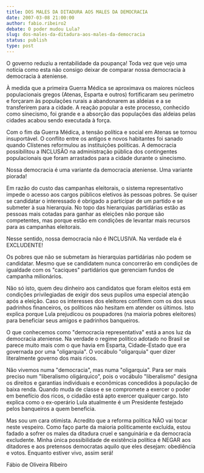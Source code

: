 ```yaml
---
title: DOS MALES DA DITADURA AOS MALES DA DEMOCRACIA
date: 2007-03-08 21:00:00
author: fabio.ribeiro2
debate: O poder mudou Lula?
slug: dos-males-da-ditadura-aos-males-da-democracia
status: publish 
type: post
---
```


O governo reduziu a rentabilidade da poupança! Toda vez que vejo uma notícia como esta não consigo deixar de comparar nossa democracia à democracia à ateniense.   

  

À medida que a primeira Guerra Médica se aproximava os maiores núcleos populacionais gregos (Atenas, Esparta e outros) fortificaram seu perímetro e forçaram às populações rurais a abandonarem as aldeias e a se transferirem para a cidade. A reação popular a este processo, conhecido como sinecismo, foi grande e a absorção das populações das aldeias pelas cidades acabou sendo executada à força.   

  

Com o fim da Guerra Médica, a tensão política e social em Atenas se tornou insuportável. O conflito entre os antigos e novos habitantes foi sanado quando Clístenes reformulou as instituições políticas. A democracia possibilitou a INCLUSÃO na administração pública dos contingentes populacionais que foram arrastados para a cidade durante o sinecismo.   

  

Nossa democracia é uma variante da democracia ateniense. Uma variante piorada!   

  

Em razão do custo das campanhas eleitorais, o sistema representativo impede o acesso aos cargos públicos eletivos às pessoas pobres. Se quiser se candidatar o interessado é obrigado a participar de um partido e se submeter à sua hierarquia. No topo das hierarquias partidárias estão as pessoas mais cotadas para ganhar as eleições não porque são competentes, mas porque estão em condições de levantar mais recursos para as campanhas eleitorais.   

  

Nesse sentido, nossa democracia não é INCLUSIVA. Na verdade ela é EXCLUDENTE!   

  

Os pobres que não se submetam às hierarquias partidárias não podem se candidatar. Mesmo que se candidatem nunca concorrerão em condições de igualdade com os "caciques" partidários que gerenciam fundos de campanha milionários.   

  

Não só isto, quem deu dinheiro aos candidatos que foram eleitos está em condições privilegiadas de exigir dos seus pupilos uma especial atenção após a eleição. Caso os interesses dos eleitores conflitem com os dos seus padrinhos financeiros, os políticos não hesitam em atender os últimos. Isto explica porque Lula prejudicou os poupadores (na maioria pobres eleitores) para beneficiar seus amigos e padrinhos banqueiros.   

  

O que conhecemos como "democracia representativa" está a anos luz da democracia ateniense. Na verdade o regime político adotado no Brasil se parece muito mais com o que havia em Esparta, Cidade-Estado que era governada por uma "oligarquia". O vocábulo "oligarquia" quer dizer literalmente governo dos mais ricos.  

  

Não vivemos numa "democracia", mas numa "oligarquia". Para ser mais preciso num "liberalismo oligárquico", pois o vocábulo "liberalismo" designa os direitos e garantias individuais e econômicas concedidos à população de baixa renda. Quando muda de classe e se compromete a exercer o poder em benefício dos ricos, o cidadão está apto exercer qualquer cargo. Isto explica como o ex-operário Lula atualmente é um Presidente festejado pelos banqueiros a quem beneficia.  

  

Mas sou um cara otimista. Acredito que a reforma política NÃO vai tocar neste vespeiro. Como faço parte da maioria politicamente excluída, estou fadado a sofrer os males da ditadura cruel e sanguinária e da democracia excludente. Minha única possibilidade de existência política é NEGAR aos ditadores e aos pretensos democratas aquilo que eles desejam: obediência e votos. Enquanto estiver vivo, assim será!  

  

  

  

Fábio de Oliveira Ribeiro
